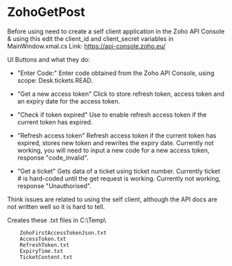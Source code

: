 # ZohoGetPost

Before using need to create a self client application in the Zoho API Console & using this edit the client_id and client_secret variables in MainWindow.xmal.cs
Link: https://api-console.zoho.eu/

UI Buttons and what they do:

- "Enter Code:"
Enter code obtained from the Zoho API Console, using scope: Desk.tickets.READ.

- "Get a new access token"
Click to store refresh token, access token and an expiry date for the access token.

- "Check if token expired"
Use to enable refresh access token if the current token has expired.

- "Refresh access token"
Refresh access token if the current token has expired, stores new token and rewrites the expiry date.
Currently not working, you will need to input a new code for a new access token, response "code_invalid".

- "Get a ticket"
Gets data of a ticket using ticket number. Currently ticket # is hard-coded until the get request is working. 
Currently not working, response "Unauthorised". 

Think issues are related to using the self client, although the API docs are not written well so it is hard to tell. 

Creates these .txt files in C:\Temp\

        ZohoFirstAccessTokenJson.txt
        AccessToken.txt
        RefreshToken.txt
        ExpiryTime.txt
        TicketContent.txt
